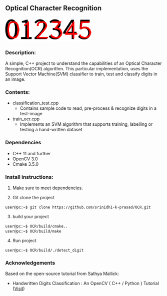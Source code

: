## **Optical Character Recognition**

![Semantic description of image](/source/images/results.png "Optical Character Recognition")

### **Description:**

A simple, C++ project to understand the capabilities of an Optical Character Recognition(OCR) algorithm. This particular implementation, uses the Support Vector Machine(SVM) classifier to train, test and classify digits in an image. 

### **Contents:**

- classification_test.cpp
	- Contains sample code to read, pre-process & recognize digits in a test-image 
- train_ocr.cpp
	- Implements an SVM algorithm that supports training, labelling or testing a hand-written dataset 


### **Dependencies**

* C++ 11 and further
* OpenCV 3.0 
* Cmake 3.5.0 
	
### **Install instructions:**

1. Make sure to meet dependencies.

2. Git clone the project 

```console
user@pc:~$ git clone https://github.com/srinidhi-k-prasad/OCR.git 
```

3. build your project
	
```console
user@pc:~$ OCR/build/cmake..
user@pc:~$ OCR/build/make
```

4. Run project
```console
user@pc:~$ OCR/build/./detect_digit
```

### **Acknowledgements**

Based on the open-source tutorial from Sathya Mallick:

- Handwritten Digits Classification : An OpenCV ( C++ / Python ) Tutorial ([Visit](https://www.learnopencv.com/handwritten-digits-classification-an-opencv-c-python-tutorial/))
